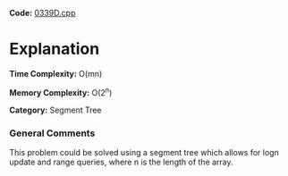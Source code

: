 **Code:** [0339D.cpp](./0339D.cpp)

# Explanation

**Time Complexity:** O(mn)

**Memory Complexity:** O(2<sup>n</sup>) 

**Category:** Segment Tree

### General Comments

This problem could be solved using a segment tree which allows for logn update and range queries, where n is the length of the array.
